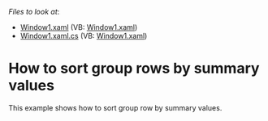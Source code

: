 <!-- default file list -->
*Files to look at*:

* [Window1.xaml](./CS/DXSample_SortGroupsBySummary/Window1.xaml) (VB: [Window1.xaml](./VB/DXSample_SortGroupsBySummary/Window1.xaml))
* [Window1.xaml.cs](./CS/DXSample_SortGroupsBySummary/Window1.xaml.cs) (VB: [Window1.xaml](./VB/DXSample_SortGroupsBySummary/Window1.xaml))
<!-- default file list end -->
# How to sort group rows by summary values


<p>This example shows how to sort group row by summary values.</p>

<br/>


